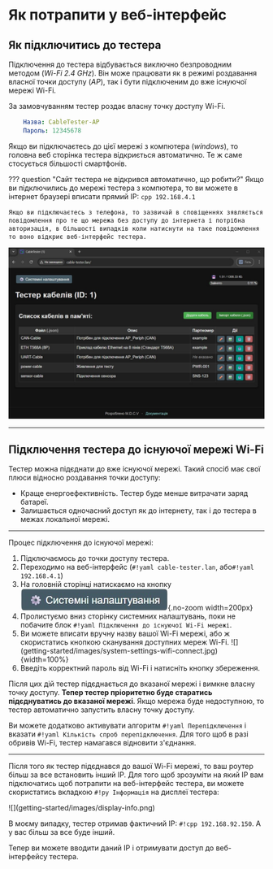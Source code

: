 # Як потрапити у веб-інтерфейс

## Як підключитись до тестера
Підключення до тестера відбувається виключно безпроводним методом (*Wi-Fi 2.4 GHz*).
Він може працювати як в режимі роздавання власної точки доступу (*AP*), так і бути підключеним до вже існуючої мережі Wi-Fi.

За замовчуванням тестер роздає власну точку доступу Wi-Fi.

``` yaml title="Стандартна назва і пароль точки доступу Wi-Fi"
	Назва: CableTester-AP 
	Пароль: 12345678
```

Якщо ви підключаєтесь до цієї мережі з компютера (*windows*), то головна веб сторінка тестера відкриється автоматично. Те ж саме стосується більшості смартфонів.

??? question "Сайт тестера не відкрився автоматично, що робити?"
    Якщо ви підключились до мережі тестера з компютера, то ви можете в інтернет браузері вписати прямий IP:
    ``` cpp
		192.168.4.1
	```

	Якщо ви підключаєтесь з телефона, то зазвичай в сповіщеннях зявляється повідомлення про те що мережа без доступу до інтернета і потрібна авторизація, в більшості випадків коли натиснути на таке повідомлення то воно відкриє веб-інтерфейс тестера.

![](getting-started/images/main-page-ap.jpg "Вигляд головної сторінки веб-інтерфейсу тестера")

---
## Підключення тестера до існуючої мережі Wi-Fi
Тестер можна підєднати до вже існуючої мережі. Такий спосіб має свої плюси відносно роздавання точки доступу:

- Краще енергоефективність. Тестер буде менше витрачати заряд батареї.
- Залишається одночасний доступ як до інтернету, так і до тестера в межах локальної мережі.

---

Процес підключення до існуючої мережі:

1. Підключаємось до точки доступу тестера.
2. Переходимо на веб-інтерфейс (`#!yaml cable-tester.lan`, або`#!yaml 192.168.4.1`)
3. На головній сторінці натискаємо на кнопку ![](getting-started/images/button-system-settings.png){.no-zoom width=200px}
4. Пролистуємо вниз сторінку системних налаштувань, поки не побачите блок `#!yaml Підключення до існуючої Wi-Fi мережі`.
5. <div class="grid" markdown>Ви можете вписати вручну назву вашої Wi-Fi мережі, або ж скористатись кнопкою сканування доступних мереж Wi-Fi. ![](getting-started/images/system-settings-wifi-connect.jpg){width=100%}</div>
6. Введіть корректний пароль від Wi-Fi і натисніть кнопку збереження.

Після цих дій тестер підєднається до вказаної мережі і вимкне власну точку доступу. **Тепер тестер пріоритетно буде старатись підєднуватись до вказаної мережі**. Якщо мережа буде недоступною, то тестер автоматично запустить власну точку доступу.

Ви можете додатково активувати алгоритм `#!yaml Перепідключення` і вказати `#!yaml Кількість спроб перепідключення`. Для того щоб в разі обривів Wi-Fi, тестер намагався відновити з'єднання.

---

Після того як тестер підєднався до вашої Wi-Fi мережі, то ваш роутер більш за все встановить інший IP.
Для того щоб зрозуміти на який IP вам підключатись щоб потрапити на веб-інтерфейс тестера, ви можете скористатись вкладкою `#!py Інформація` на дисплеї тестера:
<div class="grid" markdown>
![](getting-started/images/display-info.png)

В моєму випадку, тестер отримав фактичний IP: `#!cpp 192.168.92.150`. А у вас більш за все буде інший.
</div>

Тепер ви можете вводити даний IP і отримувати доступ до веб-інтерфейсу тестера.

